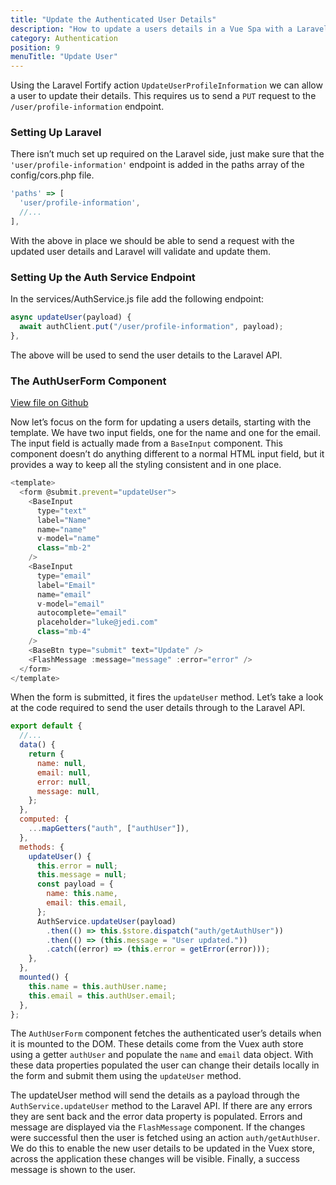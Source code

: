 ```yaml
---
title: "Update the Authenticated User Details"
description: "How to update a users details in a Vue Spa with a Laravel API using Fortify."
category: Authentication
position: 9
menuTitle: "Update User"
---
```


Using the Laravel Fortify action `UpdateUserProfileInformation` we can allow a user to update their details. This requires us to send a `PUT` request to the `/user/profile-information` endpoint.

### Setting Up Laravel

There isn’t much set up required on the Laravel side, just make sure that the `'user/profile-information'` endpoint is added in the paths array of the config/cors.php file.

```js
'paths' => [
  'user/profile-information',
  //...
],
```

With the above in place we should be able to send a request with the updated user details and Laravel will validate and update them.

### Setting Up the Auth Service Endpoint

In the services/AuthService.js file add the following endpoint:

```js
async updateUser(payload) {
  await authClient.put("/user/profile-information", payload);
},
```

The above will be used to send the user details to the Laravel API.

### The AuthUserForm Component

[View file on Github](https://github.com/garethredfern/laravel-vue/blob/v1.1.2/src/components/AuthUserForm.vue)

Now let’s focus on the form for updating a users details, starting with the template. We have two input fields, one for the name and one for the email. The input field is actually made from a `BaseInput` component. This component doesn’t do anything different to a normal HTML input field, but it provides a way to keep all the styling consistent and in one place.

```js
<template>
  <form @submit.prevent="updateUser">
    <BaseInput
      type="text"
      label="Name"
      name="name"
      v-model="name"
      class="mb-2"
    />
    <BaseInput
      type="email"
      label="Email"
      name="email"
      v-model="email"
      autocomplete="email"
      placeholder="luke@jedi.com"
      class="mb-4"
    />
    <BaseBtn type="submit" text="Update" />
    <FlashMessage :message="message" :error="error" />
  </form>
</template>
```

When the form is submitted, it fires the `updateUser` method. Let’s take a look at the code required to send the user details through to the Laravel API.

```js
export default {
  //...
  data() {
    return {
      name: null,
      email: null,
      error: null,
      message: null,
    };
  },
  computed: {
    ...mapGetters("auth", ["authUser"]),
  },
  methods: {
    updateUser() {
      this.error = null;
      this.message = null;
      const payload = {
        name: this.name,
        email: this.email,
      };
      AuthService.updateUser(payload)
        .then(() => this.$store.dispatch("auth/getAuthUser"))
        .then(() => (this.message = "User updated."))
        .catch((error) => (this.error = getError(error)));
    },
  },
  mounted() {
    this.name = this.authUser.name;
    this.email = this.authUser.email;
  },
};
```

The `AuthUserForm` component fetches the authenticated user’s details when it is mounted to the DOM. These details come from the Vuex auth store using a getter `authUser` and populate the `name` and `email` data object. With these data properties populated the user can change their details locally in the form and submit them using the `updateUser` method.

The updateUser method will send the details as a payload through the `AuthService.updateUser` method to the Laravel API. If there are any errors they are sent back and the error data property is populated. Errors and message are displayed via the `FlashMessage` component. If the changes were successful then the user is fetched using an action `auth/getAuthUser`. We do this to enable the new user details to be updated in the Vuex store, across the application these changes will be visible. Finally, a success message is shown to the user.
